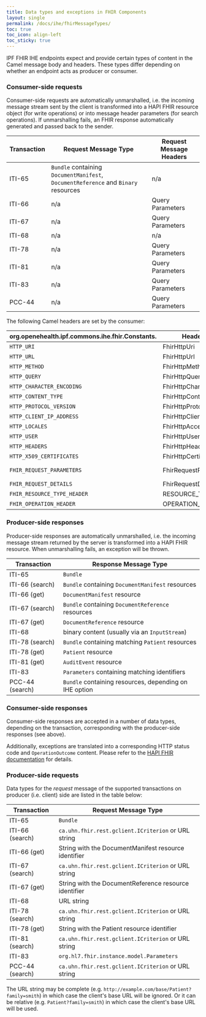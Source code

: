 ```yaml
---
title: Data types and exceptions in FHIR Components
layout: single
permalink: /docs/ihe/fhirMessageTypes/
toc: true
toc_icon: align-left
toc_sticky: true
---
```



IPF FHIR IHE endpoints expect and provide certain types of content in the Camel message body and headers.
These types differ depending on whether an endpoint acts as producer or consumer.

### Consumer-side requests

Consumer-side requests are automatically unmarshalled, i.e. the incoming message stream sent by the client 
is transformed into a HAPI FHIR resource object (for write operations) or into message header parameters
 (for search operations).
If unmarshalling fails, an FHIR response automatically generated and passed back to the sender.

| Transaction      | Request Message Type  | Request Message Headers   |
|------------------|---------------------- | --------------------------|
| ITI-65           | `Bundle` containing `DocumentManifest`, `DocumentReference` and `Binary` resources  | n/a |
| ITI-66 	       | n/a                   | Query Parameters          |
| ITI-67           | n/a                   | Query Parameters          |
| ITI-68 	       | n/a                   | n/a                       |
| ITI-78           | n/a                   | Query Parameters          |
| ITI-81 	       | n/a                   | Query Parameters          |
| ITI-83 	       | n/a                   | Query Parameters          |
| PCC-44 	       | n/a                   | Query Parameters          |

The following Camel headers are set by the consumer:

| org.openehealth.ipf.commons.ihe.fhir.Constants. | Header Name                 | Content                                                |
| ----------------------------------------------- | --------------------------- | ------------------------------------------------------ |
| `HTTP_URI`                                      | FhirHttpUri                 | `HttpServletRequest#getRequestURI()`
| `HTTP_URL`                                      | FhirHttpUrl                 | `HttpServletRequest#getRequestURL().toString()`
| `HTTP_METHOD`                                   | FhirHttpMethod              | `HttpServletRequest#getMethod()`
| `HTTP_QUERY`                                    | FhirHttpQuery               | `httpServletRequest.getQueryString()`
| `HTTP_CHARACTER_ENCODING`                       | FhirHttpCharacterEncoding   | `httpServletRequest.getCharacterEncoding()`
| `HTTP_CONTENT_TYPE`                             | FhirHttpContentType         | `httpServletRequest.getContentType()`
| `HTTP_PROTOCOL_VERSION`                         | FhirHttpProtocolVersion     | `httpServletRequest.getProtocol()`
| `HTTP_CLIENT_IP_ADDRESS`                        | FhirHttpClientIpAddress     | `httpServletRequest.getRemoteAddr()`
| `HTTP_LOCALES`                                  | FhirHttpAcceptLanguage      | `Collections.list(httpServletRequest.getLocales())`
| `HTTP_USER`                                     | FhirHttpUserPrincipal       | `httpServletRequest.getUserPrincipal()`
| `HTTP_HEADERS`                                  | FhirHttpHeaders             | `Map<String, List<String>>` of HTTP headers
| `HTTP_X509_CERTIFICATES`                        | FhirHttpCertificates        | `httpServletRequest.getAttribute(X509Certificate.class.getName())`
| `FHIR_REQUEST_PARAMETERS`                       | FhirRequestParameters       | for Queries: Subclass of `FhirSearchParameters`, containing all populated search parameters
| `FHIR_REQUEST_DETAILS`                          | FhirRequestDetails          | HAPI FHIR `RequestDetails` object
| `FHIR_RESOURCE_TYPE_HEADER`                     | RESOURCE_TYPE_HEADER        | Type of FHIR resource the current requests refers to 
| `FHIR_OPERATION_HEADER`                         | OPERATION_HEADER            | FHIR operation of the current request

### Producer-side responses

Producer-side responses are automatically unmarshalled, i.e. the incoming message stream returned by the server 
is transformed into a HAPI FHIR resource. When unmarshalling fails, an exception will be thrown.

| Transaction     | Response Message Type                                     |
|-----------------|---------------------------------------------------------  |
| ITI-65          | `Bundle`                                                  |
| ITI-66 (search) | `Bundle` containing `DocumentManifest` resources          |
| ITI-66 (get)    | `DocumentManifest` resource                               |
| ITI-67 (search) | `Bundle` containing `DocumentReference` resources         |
| ITI-67 (get)    | `DocumentReference` resource                              |
| ITI-68 	      | binary content (usually via an `InputStream`)             |
| ITI-78 (search) | `Bundle` containing matching `Patient` resources          |
| ITI-78 (get)    | `Patient` resource                                        |
| ITI-81 (get)    | `AuditEvent` resource                                     |
| ITI-83          | `Parameters` containing matching identifiers              |
| PCC-44 (search) | `Bundle` containing resources, depending on IHE option    |


### Consumer-side responses

Consumer-side responses are accepted in a number of data types, depending on the transaction, corresponding with
the producer-side responses (see above).

Additionally, exceptions are translated into a corresponding HTTP status code and `OperationOutcome` content.
Please refer to the [HAPI FHIR documentation](http://hapifhir.io/doc_rest_server.html#ExceptionError_Handling)
for details.

### Producer-side requests

Data types for the *request* message of the supported transactions on producer (i.e. client) side are listed in the table below:

| Transaction     | Request Message Type                                    |
|-----------------|-------------------------------------------------------- | 
| ITI-65          | `Bundle`                                                |
| ITI-66 (search) | `ca.uhn.fhir.rest.gclient.ICriterion` or URL string     |
| ITI-66 (get)    | String with the DocumentManifest resource identifier    |
| ITI-67 (search) | `ca.uhn.fhir.rest.gclient.ICriterion` or URL string     |
| ITI-67 (get)    | String with the DocumentReference resource identifier   |
| ITI-68 	      | URL string                                              |
| ITI-78 (search) | `ca.uhn.fhir.rest.gclient.ICriterion` or URL string     |
| ITI-78 (get)    | String with the Patient resource identifier             |
| ITI-81 (search) | `ca.uhn.fhir.rest.gclient.ICriterion` or URL string     |
| ITI-83          | `org.hl7.fhir.instance.model.Parameters`                |
| PCC-44 (search) | `ca.uhn.fhir.rest.gclient.ICriterion` or URL string     |

The URL string may be complete (e.g. `http://example.com/base/Patient?family=smith`) in which case the client's base URL will be ignored. 
Or it can be relative (e.g. `Patient?family=smith`) in which case the client's base URL will be used.
